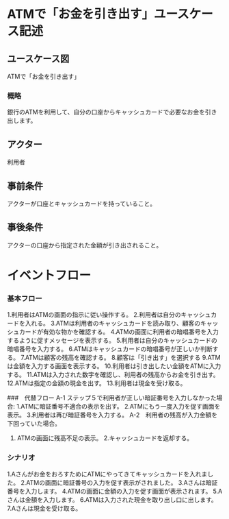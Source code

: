 # ATMで「お金を引き出す」ユースケース記述
## ユースケース図
ATMで「お金を引き出す」
### 概略
銀行のATMを利用して、自分の口座からキャッシュカードで必要なお金を引き出します。
## アクター
利用者
## 事前条件
アクターが口座とキャッシュカードを持っていること。
## 事後条件
アクターの口座から指定された金額が引き出されること。
# イベントフロー
### 基本フロー
1.利用者はATMの画面の指示に従い操作する。
2.利用者は自分のキャッシュカードを入れる。
3.ATMは利用者のキャッシュカードを読み取り、顧客のキャッシュカードが有効な物かを確認する。
4.ATMの画面に利用者の暗唱番号を入力するように促すメッセージを表示する。
5.利用者は自分のキャッシュカードの暗唱番号を入力する。
6.ATMはキャッシュカードの暗唱番号が正しいか判断する。
7.ATMは顧客の残高を確認する。
8.顧客は「引き出す」を選択する
9.ATMは金額を入力する画面を表示する。
10.利用者は引き出したい金額をATMに入力する。
11.ATMは入力された数字を確認し、利用者の残高からお金を引き出す。
12.ATMは指定の金額の現金を出す。
13.利用者は現金を受け取る。

###　代替フロー
A-1 ステップ５で利用者が正しい暗証番号を入力しなかった場合:
1.ATMに暗証番号不適合の表示を出す。
2.ATMにもう一度入力を促す画面を表示。
3.利用者は再び暗証番号を入力する。
A-2　利用者の残高が入力金額を下回っていた場合。
1. ATMの画面に残高不足の表示。
2.キャッシュカードを返却する。
### シナリオ

1.Aさんがお金をおろすためにATMにやってきてキャッシュカードを入れました。
2.ATMの画面に暗証番号の入力を促す表示がされました。
3.Aさんは暗証番号を入力します。
4.ATMの画面に金額の入力を促す画面が表示されます。
5.Aさんは金額を入力します。
6.ATMは入力された現金を取り出し口に出します。
7.Aさんは現金を受け取る。


